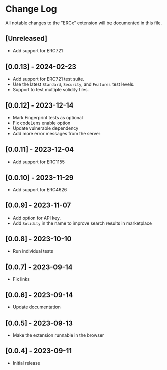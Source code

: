 # Change Log

All notable changes to the "ERCx" extension will be documented in this file.

## [Unreleased]

- Add support for ERC721

## [0.0.13] - 2024-02-23

- Add support for ERC721 test suite.
- Use the latest `Standard`, `Security`, and `Features` test levels.
- Support to test multiple solidity files.

## [0.0.12] - 2023-12-14

- Mark Fingerprint tests as optional
- Fix codeLens enable option
- Update vulnerable dependency
- Add more error messages from the server

## [0.0.11] - 2023-12-04

- Add support for ERC1155

## [0.0.10] - 2023-11-29

- Add support for ERC4626

## [0.0.9] - 2023-11-07

- Add option for API key.
- Add `Solidity` in the name to improve search results in marketplace

## [0.0.8] - 2023-10-10

- Run individual tests

## [0.0.7] - 2023-09-14

- Fix links

## [0.0.6] - 2023-09-14

- Update documentation

## [0.0.5] - 2023-09-13

- Make the extension runnable in the browser

## [0.0.4] - 2023-09-11

- Initial release
